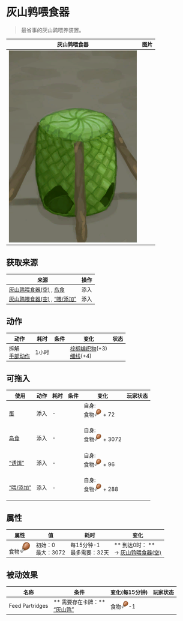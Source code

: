 # 灰山鹑喂食器  
> 最省事的灰山鹑喂养装置。  
  
  灰山鹑喂食器  |   图片   
 ----  |  ----:   
   |  ![](Sprite/Feeder.png)   
  
## 获取来源  
来源  |  操作  
----  |  ----  
[灰山鹑喂食器(空)](PartridgeFeederEmpty.md) , [鸟食](FeedBird.md)  |  添入  
[灰山鹑喂食器(空)](PartridgeFeederEmpty.md) , [“喂/添加”](tag_Feed.md)  |  添入  
## 动作  
动作  |  耗时  |  条件  |  变化  |  状态  
----  |  ----  |  ----  |  ----  |  ----  
拆解<br>[手部动作](HandAction.md)  |  1小时  |    |  [棕榈编织物](WeavePalm.md)(+3)<br>[细线](CordFiber.md)(+4)<br>  |    
## 可拖入  
使用  |  动作  |  耗时  |  条件  |  变化  |  玩家状态  
----  |  ----  |  ----  |  ----  |  ----  |  ----  
[蛋](Egg.md)  |  添入  |  -  |    |  自身:<br>食物<img decoding="async" src="Sprite/Hunger.png" style="width:20px;"> + 72<br><br>  |    
[鸟食](FeedBird.md)  |  添入  |  -  |    |  自身:<br>食物<img decoding="async" src="Sprite/Hunger.png" style="width:20px;"> + 3072<br><br>  |    
[“诱饵”](tag_Bait.md)  |  添入  |  -  |    |  自身:<br>食物<img decoding="async" src="Sprite/Hunger.png" style="width:20px;"> + 96<br><br>  |    
[“喂/添加”](tag_Feed.md)  |  添入  |  -  |    |  自身:<br>食物<img decoding="async" src="Sprite/Hunger.png" style="width:20px;"> + 288<br><br>  |    
## 属性   
属性  |  值  |  耗时  |  变化  
----  |  ----  |  ----  |  ----  
食物<img decoding="async" src="Sprite/Hunger.png" style="width:30px;">  |  初始：0<br>最大：3072  |  每15分钟-1<br>最多需要：32天  |  ** 到达0时： **<br>→ [灰山鹑喂食器(空)](PartridgeFeederEmpty.md)  
## 被动效果  
名称  |  条件  |  变化(每15分钟)  |  玩家状态  
----  |  ----  |  ----  |  ----  
Feed Partridges  |  ** 需要存在卡牌：**<br>[“灰山鹑”](tag_Partridge.md)  |  食物<img decoding="async" src="Sprite/Hunger.png" style="width:20px;">-1  |    
